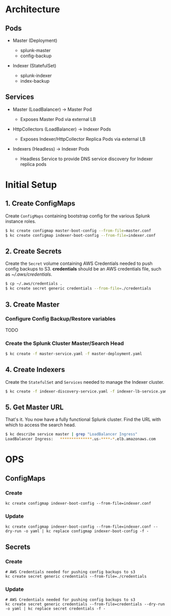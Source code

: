 # Architecture

## Pods

- Master (Deployment)
    - splunk-master
    - config-backup

- Indexer (StatefulSet)
    - splunk-indexer
    - index-backup

## Services

- Master (LoadBalancer) -> Master Pod
    - Exposes Master Pod via external LB

- HttpCollectors (LoadBalancer) -> Indexer Pods
    - Exposes Indexer/HttpCollector Replica Pods via external LB

- Indexers (Headless) -> Indexer Pods
    - Headless Service to provide DNS service discovery for Indexer replica pods

# Initial Setup

## 1. Create ConfigMaps

Create `ConfigMaps` containing bootstrap config for the various Splunk instance roles.

```bash
$ kc create configmap master-boot-config --from-file=master.conf
$ kc create configmap indexer-boot-config --from-file=indexer.conf
```

## 2. Create Secrets

Create the `Secret` volume containing AWS Credentials needed to push config backups to S3.
**credentials** should be an AWS credentials file, such as *~/.aws/credentials*.

```bash
$ cp ~/.aws/credentials .
$ kc create secret generic credentials --from-file=./credentials
```

## 3. Create Master

### Configure Config Backup/Restore variables

TODO

### Create the Splunk Cluster Master/Search Head

```bash
$ kc create -f master-service.yaml -f master-deployment.yaml
```

## 4. Create Indexers

Create the `StatefulSet` and `Services` needed to manage the Indexer cluster.

```bash
$ kc create -f indexer-discovery-service.yaml -f indexer-lb-service.yaml -f indexer-deployment.yaml
```

## 5. Get Master URL

That's it. You now have a fully functional Splunk cluster. Find the URL with which to access the
search head.

```bash
$ kc describe service master | grep "LoadBalancer Ingress"
LoadBalancer Ingress:	**************.us-****-*.elb.amazonaws.com
```

# OPS

## ConfigMaps

### Create

```
kc create configmap indexer-boot-config --from-file=indexer.conf
```

### Update

```
kc create configmap indexer-boot-config --from-file=indexer.conf --dry-run -o yaml | kc replace configmap indexer-boot-config -f -
```

## Secrets

### Create

```
# AWS Credentials needed for pushing config backups to s3
kc create secret generic credentials --from-file=./credentials
```

### Update
```
# AWS Credentials needed for pushing config backups to s3
kc create secret generic credentials --from-file=credentials --dry-run -o yaml | kc replace secret credentials -f -
```
